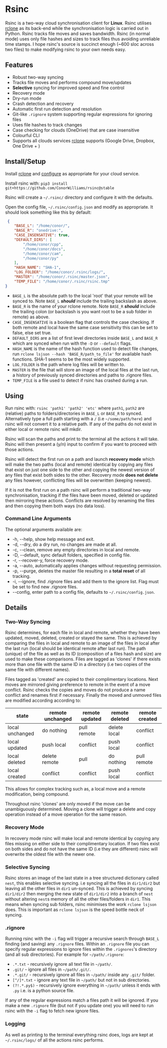 # Rsinc

Rsinc is a two-way cloud synchronisation client for **Linux**. Rsinc utilises [rclone](https://github.com/ncw/rclone) as its back-end while the synchronisation logic is carried out in Python. Rsinc tracks file moves and saves bandwidth. Rsinc (in normal mode) uses only file hashes and sizes to track files thus avoiding unreliable time stamps. I hope rsinc's source is succinct enough (\~600 sloc across two files) to make modifying rsinc to your own needs easy.

## Features

* Robust two-way syncing 
* Tracks file moves and performs compound move/updates
* **Selective** syncing for improved speed and fine control
* Recovery mode
* Dry-run mode 
* Crash detection and recovery
* Automatic first run detection and resolution
* Git-like `.rignore` system supporting regular expressions for ignoring files
* Uses file hashes to track changes
* Case checking for clouds (OneDrive) that are case insensitive
* Colourful CLI
* Supports all clouds services [rclone](https://github.com/ncw/rclone) supports (Google Drive, Dropbox, One Drive + )


## Install/Setup

Install [rclone](https://github.com/ncw/rclone) and [configure](https://rclone.org/docs/) as appropriate for your cloud service.

Install rsinc with: `pip3 install git+https://github.com/ConorWilliams/rsinc@stable` 

Rsinc will create a `~/.rsinc/` directory and configure it with the defaults.

Open the config file, `~/.rsinc/config.json` and modify as appropriate. It should look something like this by default:

```json { 
 {
    "BASE_L": "/home/conor/",
    "BASE_R": "onedrive:",
    "CASE_INSENSATIVE": true,
    "DEFAULT_DIRS": [
        "/home/conor/cpp",
        "/home/conor/docs",
        "/home/conor/cam",
        "/home/conor/py"
    ],
    "HASH_NAME": "SHA-1",
    "LOG_FOLDER": "/home/conor/.rsinc/logs/",
    "MASTER": "/home/conor/.rsinc/master.json",
    "TEMP_FILE": "/home/conor/.rsinc/rsinc.tmp"
}
```

- `BASE_L` is the absolute path to the local 'root' that your remote will be synced to. Note `BASE_L` **_should_** include the trailing backslash as above. 
- `BASE_R` is the name of your rclone remote. Note `BASE_R` **_should_** include the trailing colon (or backslash is you want root to be a sub folder in remote) as above.
- `CASE_INSENSATIVE` is a boolean flag that controls the case checking. If both remote and local have the same case sensitivity this can be set to false, else set true. 
- `DEFAULT_DIRS` are a list of first level directories inside `BASE_L` and `BASE_R` which are synced when run with the `-D` or `--default` flags. 
- `HASH_NAME` is the name of the hash function used to detect file changes, run `rclone lsjson --hash 'BASE_R/path_to_file'` for available hash functions. SHA-1 seems to be the most widely supported.
- `LOG_FOLDER` is the path where log files will be written to.
- `MASTER` is the file that will store an image of the local files at the last run, a history of previously synced directories and paths to .rignore files.
- `TEMP_FILE` is a file used to detect if rsinc has crashed during a run.

## Using

Run rsinc with: `rsinc 'path1' 'path2' 'etc'` where `path1`, `path2` are (relative) paths to folders/directories in `BASE_L` or `BASE_R` to synced. Alternatively type a full path starting with a `/` (i.e `~/some/path/here`) and rsinc will not convert it to a relative path. If any of the paths do not exist in either local or remote rsinc will mkdir.  

Rsinc will scan the paths and print to the terminal all the actions it will take. Rsinc will then present a (y/n) input to confirm if you want to proceed with those actions.

Rsinc will detect the first run on a path and launch **recovery mode** which will make the two paths (local and remote) identical by copying any files that exist on just one side to the other and copying the newest version of any files that exist both sides to the other. Recovery mode **does not delete** any files however, conflicting files will be overwritten (keeping newest).

If it is not the first run on a path rsinc will perform a traditional two-way synchronisation, tracking if the files have been moved, deleted or updated then mirroring these actions. Conflicts are resolved by renaming the files and then copying them both ways (no data loss).  

### Command Line Arguments

The optional arguments available are:

*  -h, --help, show help message and exit.
*  -d, --dry, do a dry run, no changes are made at all.
*  -c, --clean, remove any empty directories in local and remote.
*  -D, --default, sync default folders, specified in config file.
*  -r, --recover-y, force recovery mode.
*  -a, --auto, automatically applies changes without requesting permission.
*  -p, --purge, deletes the master file resulting in a **total reset** of all tracking.
*  -i, --ignore, find .rignore files and add them to the ignore list. Flag must be set to find new .rignore files.
*  --config, enter path to a config file, defaults to `~/.rsinc/config.json`.

## Details

### Two-Way Syncing

Rsinc determines, for each file in local and remote, whether they have been updated, moved, deleted, created or stayed the same. This is achieved by comparing the files in local and remote to an image of the files in local after the last run (local should be identical remote after last run). The path (unique) of the file as well as its ID (composition of a files hash and size) are used to make these comparisons. Files are tagged as 'clones' if there exists more than one file with the same ID in a directory (i.e two copies of the same file with different names).

Files tagged as 'created' are copied to their complimentary locations. Next moves are mirrored giving preference to remote in the event of a move conflict. Rsinc checks the copies and moves do not produce a name conflict and renames first if necessary. Finally the moved and unmoved files are modified according according to:

state | remote unchanged | remote updated | remote deleted | remote created
----- | ---------------- | -------------- | -------------- |  -------------
local unchanged   | do nothing    | pull remote | delete local  | conflict
local updated     | push local    | conflict    | push local    | conflict
local deleted     | delete remote | pull        | do nothing    | pull remote
local created     | conflict      | conflict    | push local    | conflict

This allows for complex tracking such as, a local move and a remote modification, being compound.

Throughout rsinc 'clones' are only moved if the move can be unambiguously determined. Moving a clone will trigger a delete and copy operation instead of a move operation for the same reason.

### Recovery Mode

In recovery mode rsinc will make local and remote identical by copying any files missing on either side to their complimentary location. If two files exist on both sides and do not have the same ID (i.e they are different) rsinc will overwrite the oldest file with the newer one.

### Selective Syncing

Rsinc stores an image of the last state in a tree structured dictionary called `nest`, this enables selective syncing. i.e syncing all the files in `dir1/dir2` but leaving all the other files in `dir1` un-synced. This is achieved by syncing `dir1/dir2` then merging the new state of `dir1/dir2` into a branch of `nest` without altering `nest`s memory of all the other files/folders in `dir1`. This means when syncing sub folders, rsinc minimises the work `rclone lsjson` does. This is important as `rclone lsjson` is the speed bottle neck of syncing.

### .rignore

Running rsinc with the `-i` flag will trigger a recursive search through `BASE_L` finding (and saving) any `.rignore` files. Within an `.rignore` file you can specify regular expressions to ignore files within the `.rignores`'s directory (and all sub directories). For example for `~/path/.rignore`:

* `.*.txt` - recursively ignore all text file in `~/path/`.
* `.git/` - ignore all files in `~/path/.git/`.
* `.*.git/` - recursively ignore all files in `~/path/` inside any `.git/` folder.
* `[^/]*.txt` - ignore any text file in `~/path/` but not in sub directories.
* `(?!.*.py$)` - recursively ignore everything in `~/path/` unless it ends with `.py` i.e. is a python source file.

If any of the regular expressions match a files path it will be ignored. If you make a new `.rignore` file (but not if you update one) you will need to run rsinc with the `-i` flag to fetch new ignore files.

### Logging

As well as printing to the terminal everything rsinc does, logs are kept at `~/.rsinc/logs/` of all the actions rsinc performs.
